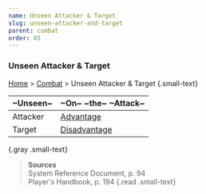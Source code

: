 ```yaml
---
name: Unseen Attacker & Target
slug: unseen-attacker-and-target
parent: combat
order: 03
---
```

### Unseen Attacker & Target
[Home](dm-operations-center) > [Combat](combat) > Unseen Attacker & Target {.small-text}

| ~Unseen~ | ~On~ ~the~ ~Attack~ |
|-|:-|
| Attacker | [Advantage](advantage-and-disadvantage) |
| Target   | [Disadvantage](advantage-and-disadvantage) |
{.gray .small-text}

> **Sources** <br/>
> System Reference Document, p. 94<br/>
> Player's Handbook, p. 194
{.read .small-text}